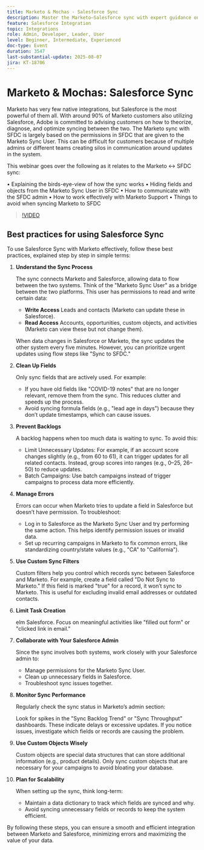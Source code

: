 ```yaml
---
title: Marketo & Mochas - Salesforce Sync
description: Master the Marketo–Salesforce sync with expert guidance on permissions, field visibility, admin collaboration, and best practices to ensure smooth, optimized integration.
feature: Salesforce Integration
topic: Integrations
role: Admin, Developer, Leader, User
level: Beginner, Intermediate, Experienced
doc-type: Event
duration: 3547
last-substantial-update: 2025-08-07
jira: KT-18706
---
```


# Marketo & Mochas: Salesforce Sync

Marketo has very few native integrations, but Salesforce is the most powerful of them all. With around 90% of Marketo customers also utilizing Salesforce, Adobe is committed to advising customers on how to theorize, diagnose, and optimize syncing between the two. The Marketo sync with SFDC is largely based on the permissions in SFDC that are given to the Marketo Sync User. This can be difficult for customers because of multiple admins or different teams creating silos in communication around updates in the system. 

This webinar goes over the following as it relates to the Marketo <-> SFDC sync: 

• Explaining the birds-eye-view of how the sync works 
• Hiding fields and objects from the Marketo Sync User in SFDC 
• How to communicate with the SFDC admin 
• How to work effectively with Marketo Support 
• Things to avoid when syncing Marketo to SFDC

>[!VIDEO](https://video.tv.adobe.com/v/3470624/?learn=on&enablevpops)

## Best practices for using Salesforce Sync

To use Salesforce Sync with Marketo effectively, follow these best practices, explained step by step in simple terms:

1. **Understand the Sync Process**

    The sync connects Marketo and Salesforce, allowing data to flow between the two systems. Think of the "Marketo Sync User" as a bridge between the two platforms. This user has permissions to read and write certain data:

    * **Write Access** Leads and contacts (Marketo can update these in Salesforce).
    * **Read Access** Accounts, opportunities, custom objects, and activities (Marketo can view these but not change them).

    When data changes in Salesforce or Marketo, the sync updates the other system every five minutes. However, you can prioritize urgent updates using flow steps like "Sync to SFDC."

1. **Clean Up Fields**
 
    Only sync fields that are actively used. For example:

    * If you have old fields like "COVID-19 notes" that are no longer relevant, remove them from the sync. This reduces clutter and speeds up the process.
    * Avoid syncing formula fields (e.g., "lead age in days") because they don’t update timestamps, which can cause issues.

1. **Prevent Backlogs**
 
    A backlog happens when too much data is waiting to sync. To avoid this:

   * Limit Unnecessary Updates: For example, if an account score changes slightly (e.g., from 60 to 61), it can trigger updates for all related contacts. Instead, group scores into ranges (e.g., 0–25, 26–50) to reduce updates.
   * Batch Campaigns: Use batch campaigns instead of trigger campaigns to process data more efficiently.

1. **Manage Errors**

    Errors can occur when Marketo tries to update a field in Salesforce but doesn’t have permission. To troubleshoot:

   * Log in to Salesforce as the Marketo Sync User and try performing the same action. This helps identify permission issues or invalid data.
   * Set up recurring campaigns in Marketo to fix common errors, like standardizing country/state values (e.g., "CA" to "California").

5. **Use Custom Sync Filters**
 
    Custom filters help you control which records sync between Salesforce and Marketo. For example, create a field called "Do Not Sync to Marketo." If this field is marked "true" for a record, it won’t sync to Marketo. This is useful for excluding invalid email addresses or outdated contacts.

6. **Limit Task Creation**
   
    elm Salesforce. Focus on meaningful activities like "filled out form" or "clicked link in email."

7. **Collaborate with Your Salesforce Admin**

    Since the sync involves both systems, work closely with your Salesforce admin to:

    * Manage permissions for the Marketo Sync User.
    * Clean up unnecessary fields in Salesforce.
    * Troubleshoot sync issues together.

8. **Monitor Sync Performance**
 
    Regularly check the sync status in Marketo’s admin section:

    Look for spikes in the "Sync Backlog Trend" or "Sync Throughput" dashboards. These indicate delays or excessive updates.
    If you notice issues, investigate which fields or records are causing the problem.

9. **Use Custom Objects Wisely**

    Custom objects are special data structures that can store additional information (e.g., product details). Only sync custom objects that are necessary for your campaigns to avoid bloating your database.

10. **Plan for Scalability**
    
    When setting up the sync, think long-term:

    * Maintain a data dictionary to track which fields are synced and why.
    * Avoid syncing unnecessary fields or records to keep the system efficient.

By following these steps, you can ensure a smooth and efficient integration between Marketo and Salesforce, minimizing errors and maximizing the value of your data.
